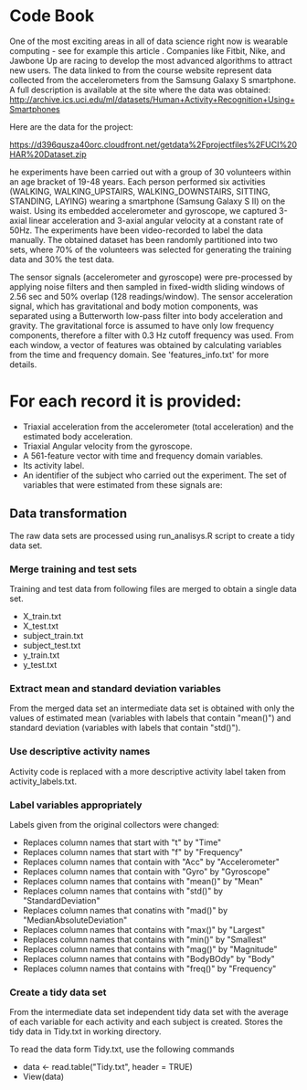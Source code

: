 Code Book
========

One of the most exciting areas in all of data science right now is wearable computing - see for example this article . Companies like Fitbit, Nike, and Jawbone Up are racing to develop the most advanced algorithms to attract new users. The data linked to from the course website represent data collected from the accelerometers from the Samsung Galaxy S smartphone. A full description is available at the site where the data was obtained:
http://archive.ics.uci.edu/ml/datasets/Human+Activity+Recognition+Using+Smartphones

Here are the data for the project:

https://d396qusza40orc.cloudfront.net/getdata%2Fprojectfiles%2FUCI%20HAR%20Dataset.zip

he experiments have been carried out with a group of 30 volunteers within an age bracket of 19-48 years. Each person performed six activities (WALKING, WALKING_UPSTAIRS, WALKING_DOWNSTAIRS, SITTING, STANDING, LAYING) wearing a smartphone (Samsung Galaxy S II) on the waist. Using its embedded accelerometer and gyroscope, we captured 3-axial linear acceleration and 3-axial angular velocity at a constant rate of 50Hz. The experiments have been video-recorded to label the data manually. The obtained dataset has been randomly partitioned into two sets, where 70% of the volunteers was selected for generating the training data and 30% the test data. 

The sensor signals (accelerometer and gyroscope) were pre-processed by applying noise filters and then sampled in fixed-width sliding windows of 2.56 sec and 50% overlap (128 readings/window). The sensor acceleration signal, which has gravitational and body motion components, was separated using a Butterworth low-pass filter into body acceleration and gravity. The gravitational force is assumed to have only low frequency components, therefore a filter with 0.3 Hz cutoff frequency was used. From each window, a vector of features was obtained by calculating variables from the time and frequency domain. See 'features_info.txt' for more details. 

For each record it is provided:
===============================

- Triaxial acceleration from the accelerometer (total acceleration) and the estimated body acceleration.
- Triaxial Angular velocity from the gyroscope. 
- A 561-feature vector with time and frequency domain variables. 
- Its activity label. 
- An identifier of the subject who carried out the experiment.
The set of variables that were estimated from these signals are: 

Data transformation
-------------------

The raw data sets are processed using run_analisys.R script to create a tidy data
set.

### Merge training and test sets

Training and test data from following files are merged to obtain a single data set.
  * X_train.txt
  * X_test.txt
  * subject_train.txt
  * subject_test.txt
  * y_train.txt
  * y_test.txt 

### Extract mean and standard deviation variables

From the merged data set an intermediate data set is obtained with only the
values of estimated mean (variables with labels that contain "mean()") and standard
deviation (variables with labels that contain "std()").

### Use descriptive activity names

Activity code is replaced with a more descriptive activity label taken from activity_labels.txt.

### Label variables appropriately

Labels given from the original collectors were changed:
* Replaces column names that start with "t" by "Time"
* Replaces column names that start with "f" by "Frequency"
* Replaces column names that contain with "Acc" by "Accelerometer"
* Replaces column names that contain with "Gyro" by "Gyroscope"
* Replaces column names that contains with "mean()" by "Mean"
* Replaces column names that contains with "std()" by "StandardDeviation"
* Replaces column names that conatins with "mad()" by "MedianAbsoluteDeviation"
* Replaces column names that contains with "max()" by "Largest"
* Replaces column names that contains with "min()" by "Smallest"
* Replaces column names that contains with "mag()" by "Magnitude"
* Replaces column names that contains with "BodyBOdy" by "Body"
* Replaces column names that contains with "freq()" by "Frequency" 

### Create a tidy data set

From the intermediate data set independent tidy data set with the average of each variable for each activity and each subject is created. 
Stores the tidy data in Tidy.txt in working directory.

To read the data form Tidy.txt, use the following commands
* data <- read.table("Tidy.txt", header = TRUE)
* View(data)
